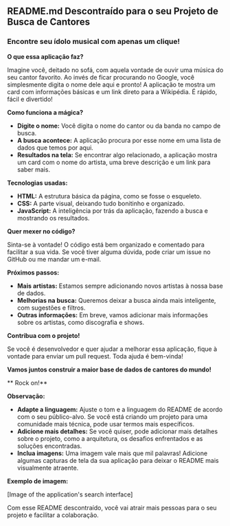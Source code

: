 ## **README.md Descontraído para o seu Projeto de Busca de Cantores**

###  **Encontre seu ídolo musical com apenas um clique!** 

**O que essa aplicação faz?**

Imagine você, deitado no sofá, com aquela vontade de ouvir uma música do seu cantor favorito. Ao invés de ficar procurando no Google, você simplesmente digita o nome dele aqui e pronto! A aplicação te mostra um card com informações básicas e um link direto para a Wikipédia. É rápido, fácil e divertido!

**Como funciona a mágica?**

* **Digite o nome:** Você digita o nome do cantor ou da banda no campo de busca.
* **A busca acontece:** A aplicação procura por esse nome em uma lista de dados que temos por aqui.
* **Resultados na tela:** Se encontrar algo relacionado, a aplicação mostra um card com o nome do artista, uma breve descrição e um link para saber mais.

**Tecnologias usadas:**

* **HTML:** A estrutura básica da página, como se fosse o esqueleto.
* **CSS:** A parte visual, deixando tudo bonitinho e organizado.
* **JavaScript:** A inteligência por trás da aplicação, fazendo a busca e mostrando os resultados.

**Quer mexer no código?**

Sinta-se à vontade! O código está bem organizado e comentado para facilitar a sua vida. Se você tiver alguma dúvida, pode criar um issue no GitHub ou me mandar um e-mail.

**Próximos passos:**

* **Mais artistas:** Estamos sempre adicionando novos artistas à nossa base de dados.
* **Melhorias na busca:** Queremos deixar a busca ainda mais inteligente, com sugestões e filtros.
* **Outras informações:** Em breve, vamos adicionar mais informações sobre os artistas, como discografia e shows.

**Contribua com o projeto!**

Se você é desenvolvedor e quer ajudar a melhorar essa aplicação, fique à vontade para enviar um pull request. Toda ajuda é bem-vinda!

**Vamos juntos construir a maior base de dados de cantores do mundo!**

** Rock on!**

**Observação:**

* **Adapte a linguagem:** Ajuste o tom e a linguagem do README de acordo com o seu público-alvo. Se você está criando um projeto para uma comunidade mais técnica, pode usar termos mais específicos.
* **Adicione mais detalhes:** Se você quiser, pode adicionar mais detalhes sobre o projeto, como a arquitetura, os desafios enfrentados e as soluções encontradas.
* **Inclua imagens:** Uma imagem vale mais que mil palavras! Adicione algumas capturas de tela da sua aplicação para deixar o README mais visualmente atraente.

**Exemplo de imagem:**

[Image of the application's search interface]

Com esse README descontraído, você vai atrair mais pessoas para o seu projeto e facilitar a colaboração. 
